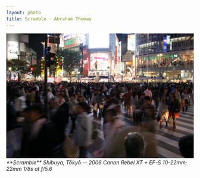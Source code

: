 ```yaml
---
layout: photo
title: Scramble · Abraham Thomas
---
```


<img src="/assets/photos/Scramble.jpg" width="540px" class="photo">

<i>
**Scramble**  
Shibuya, Tōkyō -- 2006  
Canon Rebel XT + EF-S 10-22mm; 22mm 1/8s at f/5.6
</i>
